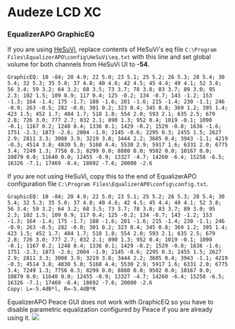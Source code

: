 # Audeze LCD XC
### EqualizerAPO GraphicEQ
If you are using [HeSuVi](https://sourceforge.net/projects/hesuvi/), replace contents of HeSuVi's eq file `C:\Program Files\EqualizerAPO\config\HeSuVi\eq.txt` with this line and set global volume for both channels from HeSuVi UI to **-54**.
```
GraphicEQ: 10 -84; 20 4.9; 22 5.0; 23 5.1; 25 5.2; 26 5.3; 28 5.4; 30 5.4; 32 5.3; 35 5.0; 37 4.8; 40 4.6; 42 4.5; 45 4.4; 49 4.1; 52 3.8; 56 3.4; 59 3.2; 64 3.2; 68 3.5; 73 3.7; 78 3.8; 83 3.7; 89 3.0; 95 2.3; 102 1.5; 109 0.9; 117 0.4; 125 -0.2; 134 -0.7; 143 -1.2; 153 -1.3; 164 -1.4; 175 -1.7; 188 -1.6; 201 -1.6; 215 -1.4; 230 -1.1; 246 -0.9; 263 -0.5; 282 -0.0; 301 0.2; 323 0.4; 345 0.8; 369 1.2; 395 1.4; 423 1.5; 452 1.7; 484 1.7; 518 1.8; 554 2.0; 593 2.1; 635 2.5; 679 2.8; 726 3.0; 777 2.7; 832 2.1; 890 1.3; 952 0.4; 1019 -0.1; 1090 -0.1; 1167 0.2; 1248 0.4; 1336 0.1; 1429 -0.2; 1529 -0.8; 1636 -1.6; 1751 -2.3; 1873 -2.6; 2004 -1.9; 2145 -0.6; 2295 0.3; 2455 1.5; 2627 2.9; 2811 3.3; 3008 3.9; 3219 3.8; 3444 2.2; 3685 0.4; 3943 -1.1; 4219 -0.3; 4514 3.8; 4830 5.0; 5168 4.4; 5530 2.9; 5917 1.6; 6331 2.0; 6775 3.4; 7249 1.3; 7756 0.3; 8299 0.0; 8880 0.0; 9502 0.0; 10167 0.0; 10879 0.0; 11640 0.0; 12455 -0.9; 13327 -4.7; 14260 -6.4; 15258 -6.5; 16326 -7.1; 17469 -8.4; 18692 -7.6; 20000 -2.6
```
If you are not using HeSuVi, copy this to the end of EqualizerAPO configuration file `C:\Program Files\EqualizerAPO\config\config.txt`.
```
GraphicEQ: 10 -84; 20 4.9; 22 5.0; 23 5.1; 25 5.2; 26 5.3; 28 5.4; 30 5.4; 32 5.3; 35 5.0; 37 4.8; 40 4.6; 42 4.5; 45 4.4; 49 4.1; 52 3.8; 56 3.4; 59 3.2; 64 3.2; 68 3.5; 73 3.7; 78 3.8; 83 3.7; 89 3.0; 95 2.3; 102 1.5; 109 0.9; 117 0.4; 125 -0.2; 134 -0.7; 143 -1.2; 153 -1.3; 164 -1.4; 175 -1.7; 188 -1.6; 201 -1.6; 215 -1.4; 230 -1.1; 246 -0.9; 263 -0.5; 282 -0.0; 301 0.2; 323 0.4; 345 0.8; 369 1.2; 395 1.4; 423 1.5; 452 1.7; 484 1.7; 518 1.8; 554 2.0; 593 2.1; 635 2.5; 679 2.8; 726 3.0; 777 2.7; 832 2.1; 890 1.3; 952 0.4; 1019 -0.1; 1090 -0.1; 1167 0.2; 1248 0.4; 1336 0.1; 1429 -0.2; 1529 -0.8; 1636 -1.6; 1751 -2.3; 1873 -2.6; 2004 -1.9; 2145 -0.6; 2295 0.3; 2455 1.5; 2627 2.9; 2811 3.3; 3008 3.9; 3219 3.8; 3444 2.2; 3685 0.4; 3943 -1.1; 4219 -0.3; 4514 3.8; 4830 5.0; 5168 4.4; 5530 2.9; 5917 1.6; 6331 2.0; 6775 3.4; 7249 1.3; 7756 0.3; 8299 0.0; 8880 0.0; 9502 0.0; 10167 0.0; 10879 0.0; 11640 0.0; 12455 -0.9; 13327 -4.7; 14260 -6.4; 15258 -6.5; 16326 -7.1; 17469 -8.4; 18692 -7.6; 20000 -2.6
Copy: L=-5.4dB*l, R=-5.4dB*R
```
EqualizerAPO Peace GUI does not work with GraphicEQ so you have to disable parametric equalization configured by Peace if you are already using it.
![](https://raw.githubusercontent.com/jaakkopasanen/AutoEq/master/results/Sonoma%20Model%20One/innerfidelity/onear/Audeze%20LCD%20XC/Audeze%20LCD%20XC.png)
